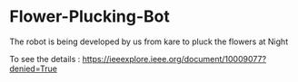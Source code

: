 # Flower-Plucking-Bot
The robot is being developed by us from kare to pluck the flowers at Night 

To see the details :
<a href="https://ieeexplore.ieee.org/document/10009077?denied=True" >https://ieeexplore.ieee.org/document/10009077?denied=True</a>
